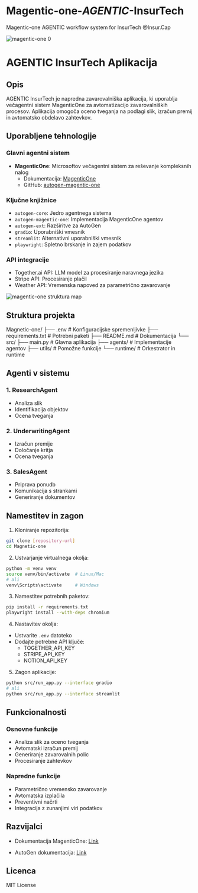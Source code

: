 # Magentic-one-_AGENTIC_-InsurTech
Magentic-one AGENTIC workflow system for InsurTech @Insur.Cap

![magentic-one 0](https://github.com/user-attachments/assets/5b60537c-8833-4c2c-82a7-7714c8152542)

# AGENTIC InsurTech Aplikacija

## Opis
AGENTIC InsurTech je napredna zavarovalniška aplikacija, ki uporablja večagentni sistem MagenticOne za avtomatizacijo zavarovalniških procesov. Aplikacija omogoča oceno tveganja na podlagi slik, izračun premij in avtomatsko obdelavo zahtevkov.

## Uporabljene tehnologije

### Glavni agentni sistem
- **MagenticOne**: Microsoftov večagentni sistem za reševanje kompleksnih nalog
  - Dokumentacija: [MagenticOne](https://www.microsoft.com/en-us/research/articles/magentic-one-a-generalist-multi-agent-system-for-solving-complex-tasks/)
  - GitHub: [autogen-magentic-one](https://github.com/microsoft/autogen/tree/main/python/packages/autogen-magentic-one)

### Ključne knjižnice
- `autogen-core`: Jedro agentnega sistema
- `autogen-magentic-one`: Implementacija MagenticOne agentov
- `autogen-ext`: Razširitve za AutoGen
- `gradio`: Uporabniški vmesnik
- `streamlit`: Alternativni uporabniški vmesnik
- `playwright`: Spletno brskanje in zajem podatkov

### API integracije
- Together.ai API: LLM model za procesiranje naravnega jezika
- Stripe API: Procesiranje plačil
- Weather API: Vremenska napoved za parametrično zavarovanje

![magentic-one struktura map](https://github.com/user-attachments/assets/0fafd3c5-03b5-4409-98bc-522a3b3604f9)



## Struktura projekta 
Magnetic-one/
├── .env # Konfiguracijske spremenljivke
├── requirements.txt # Potrebni paketi
├── README.md # Dokumentacija
└── src/
├── main.py # Glavna aplikacija
├── agents/ # Implementacije agentov
├── utils/ # Pomožne funkcije
└── runtime/ # Orkestrator in runtime

## Agenti v sistemu

### 1. ResearchAgent
- Analiza slik
- Identifikacija objektov
- Ocena tveganja

### 2. UnderwritingAgent
- Izračun premije
- Določanje kritja
- Ocena tveganja

### 3. SalesAgent
- Priprava ponudb
- Komunikacija s strankami
- Generiranje dokumentov

## Namestitev in zagon

1. Kloniranje repozitorija:
```bash
git clone [repository-url]
cd Magnetic-one
```

2. Ustvarjanje virtualnega okolja:
```bash
python -m venv venv
source venv/bin/activate  # Linux/Mac
# ali
venv\Scripts\activate     # Windows
```

3. Namestitev potrebnih paketov:
```bash
pip install -r requirements.txt
playwright install --with-deps chromium
```

4. Nastavitev okolja:
- Ustvarite `.env` datoteko
- Dodajte potrebne API ključe:
  - TOGETHER_API_KEY
  - STRIPE_API_KEY
  - NOTION_API_KEY

5. Zagon aplikacije:
```bash
python src/run_app.py --interface gradio
# ali
python src/run_app.py --interface streamlit
```

## Funkcionalnosti

### Osnovne funkcije
- Analiza slik za oceno tveganja
- Avtomatski izračun premij
- Generiranje zavarovalnih polic
- Procesiranje zahtevkov

### Napredne funkcije
- Parametrično vremensko zavarovanje
- Avtomatska izplačila
- Preventivni načrti
- Integracija z zunanjimi viri podatkov

## Razvijalci
- Dokumentacija MagenticOne: [Link](https://github.com/microsoft/autogen/tree/main/python/packages/autogen-magentic-one)

- AutoGen dokumentacija: [Link](https://microsoft.github.io/autogen/)

## Licenca
MIT License
